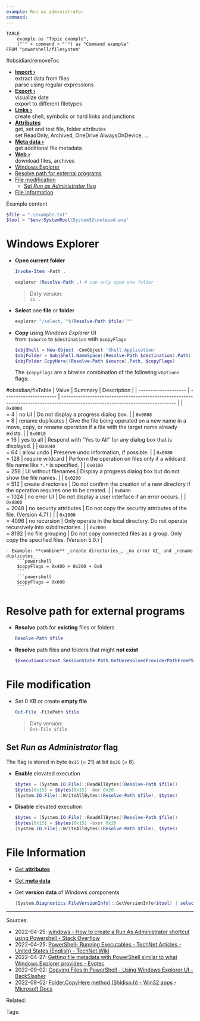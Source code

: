 ```yaml
---
example: Run as administrator
command:
---
```


```dataview
TABLE
    example as "Topic example",
    ("`" + command + "`") as "Command example"
FROM "powershell/filesystem"
```
#obsidian/removeToc 
- **[Import ›](../Input%20information.md)**  
    extract data from files  
    parse using regular expressions  
- **[Export ›](export.md)**  
    visualize date  
    export to different filetypes  
- **[Links ›](Create%20shortcuts%20and%20symbolic%20links.md)**  
    create shell, symbolic or hard links and junctions  
- **[Attributes](attributes.md)**  
    get, set and test file, folder attributes  
    set ReadOnly, Archived, OneDrive AlwaysOnDevice, ...  
- **[Meta data ›](../File%20system%20metadata.md)**  
    get additional file metadata  
- **[Web ›](Download%20or%20invoke%20files%20from%20the%20internet.md)**  
    download files, archives  
- [Windows Explorer](#windows-explorer)
- [Resolve path for external programs](#resolve-path-for-external-programs)
- [File modification](#file-modification)
  - [Set _Run as Administrator_ flag](#set-run-as-administrator-flag)
- [File Information](#file-information)

Example content
```powershell
$file = ".\example.txt"
$tool = "$env:SystemRoot\System32\notepad.exe"
```

# Windows Explorer

- **Open current folder**
    ```powershell
    Invoke-Item -Path .
    ```
    ```powershell
    explorer (Resolve-Path .) # can only open one folder
    ```
    > Dirty version:  
    > `ii .`

- **Select** one **file** or **folder**
    ```powershell
    explorer "/select,`"$(Resolve-Path $file)`""
    ```

- **Copy** using _Windows Explorer_ UI  
    from `$source` to `$destination` with `$copyFlags`
	```powershell
	$objShell = New-Object -ComObject 'Shell.Application'    
	$objFolder = $objShell.NameSpace((Resolve-Path $destination).Path)
	$objFolder.CopyHere((Resolve-Path $source).Path, $copyFlags)
	```

    The `$copyFlags` are a bitwise combination of the following `vOptions` flags:

#obsidian/fixTable
    | Value                | Summary                | Description                                                                                                                    |
    | -------------------- | ---------------------- | ------------------------------------------------------------------------------------------------------------------------------ |
    | `0x0004` <br> = 4    | no UI                  | Do not display a progress dialog box.                                                                                          |
    | `0x0008` <br> = 8    | rename duplicates      | Give the file being operated on a new name in a move, copy, or rename operation if a file with the target name already exists. |
    | `0x0010` <br> = 16   | yes to all             | Respond with "Yes to All" for any dialog box that is displayed.                                                                |
    | `0x0040` <br> = 64   | allow undo             | Preserve undo information, if possible.                                                                                        |
    | `0x0080` <br> = 128  | require wildcard       | Perform the operation on files only if a wildcard file name like `*.*` is specified.                                           |
    | `0x0100` <br> = 256  | UI without filenames   | Display a progress dialog box but do not show the file names.                                                                  |
    | `0x0200` <br> = 512  | create directories     | Do not confirm the creation of a new directory if the operation requires one to be created.                                    |
    | `0x0400` <br> = 1024 | no error UI            | Do not display a user interface if an error occurs.                                                                            |
    | `0x0800` <br> = 2048 | no security attributes | Do not copy the security attributes of the file. (Version 4.71.)                                                               |
    | `0x1000` <br> = 4096 | no recursion           | Only operate in the local directory. Do not operate recursively into subdirectories.                                           |
    | `0x2000` <br> = 8192 | no file grouping       | Do not copy connected files as a group. Only copy the specified files. (Version 5.0.)                                          |
    
    - Example: **combine** _create directories_, _no error UI_ and _rename duplicates_
        ```powershell
        $copyFlags = 0x400 + 0x200 + 0x8
        ```
        ```powershell
        $copyFlags = 0x608
        ```

# Resolve path for external programs

- **Resolve** path for **existing** files or folders
    ```powershell
    Resolve-Path $file
    ```

- **Resolve** path files and folders that might **not exist**
    ```powershell
    $ExecutionContext.SessionState.Path.GetUnresolvedProviderPathFromPSPath($file)
    ```

# File modification

- Set 0 KB or create **empty file**
    ```powershell
    Out-File -FilePath $file
    ```
    > Dirty version:  
    > `Out-File $file`

## Set _Run as Administrator_ flag

The flag is stored in byte `0x15` (= 21) at bit `0x20` (= 6).

- **Enable** elevated execution
    ```powershell
    $bytes = [System.IO.File]::ReadAllBytes((Resolve-Path $file))
    $bytes[0x15] = $bytes[0x15] -bor 0x20 
    [System.IO.File]::WriteAllBytes((Resolve-Path $file), $bytes)
    ```

- **Disable** elevated execution
    ```powershell
    $bytes = [System.IO.File]::ReadAllBytes((Resolve-Path $file))
    $bytes[0x15] = $bytes[0x15] -bxor 0x20
    [System.IO.File]::WriteAllBytes((Resolve-Path $file), $bytes)
    ```


# File Information

- [Get **attributes**](attributes.md)
- [Get **meta data**](../File%20system%20metadata.md)

- Get **version data** of Windows components
    ```powershell
    [System.Diagnostics.FileVersionInfo]::GetVersionInfo($tool) | select *
    ```



---


Sources:
- 2022-04-25: [windows - How to create a Run As Administrator shortcut using Powershell - Stack Overflow](https://stackoverflow.com/questions/28997799/how-to-create-a-run-as-administrator-shortcut-using-powershell)
- 2022-04-25: [PowerShell- Running Executables - TechNet Articles - United States (English) - TechNet Wiki](https://social.technet.microsoft.com/wiki/contents/articles/7703.powershell-running-executables.aspx)
- 2022-04-27: [Getting file metadata with PowerShell similar to what Windows Explorer provides - Evotec](https://evotec.xyz/getting-file-metadata-with-powershell-similar-to-what-windows-explorer-provides/)
- 2022-09-02: [Copying Files In PowerShell - Using Windows Explorer UI - BackSlasher](https://blog.backslasher.net/copying-files-in-powershell-using-windows-explorer-ui.html)
- 2022-09-02: [Folder.CopyHere method (Shldisp.h) - Win32 apps - Microsoft Docs](https://docs.microsoft.com/en-us/windows/win32/shell/folder-copyhere)

Related:

Tags: